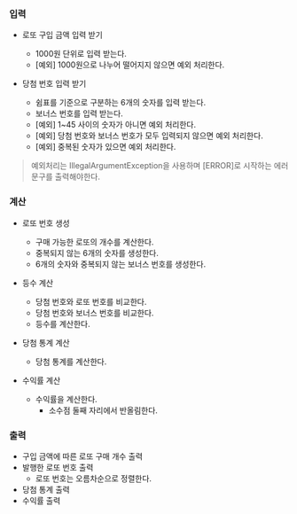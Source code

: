 ### 입력
- 로또 구입 금액 입력 받기
  - 1000원 단위로 입력 받는다.
  - [예외] 1000원으로 나누어 떨어지지 않으면 예외 처리한다.

- 당첨 번호 입력 받기
  - 쉼표를 기준으로 구분하는 6개의 숫자를 입력 받는다.
  - 보너스 번호를 입력 받는다.
  - [예외] 1~45 사이의 숫자가 아니면 예외 처리한다.
  - [예외] 당첨 번호와 보너스 번호가 모두 입력되지 않으면 예외 처리한다.
  - [예외] 중복된 숫자가 있으면 예외 처리한다.

> 예외처리는 IllegalArgumentException을 사용하며 [ERROR]로 시작하는 에러 문구를 출력해야한다.

### 계산
- 로또 번호 생성
  - 구매 가능한 로또의 개수를 계산한다.
  - 중복되지 않는 6개의 숫자를 생성한다.
  - 6개의 숫자와 중복되지 않는 보너스 번호를 생성한다.

- 등수 계산
  - 당첨 번호와 로또 번호를 비교한다.
  - 당첨 번호와 보너스 번호를 비교한다.
  - 등수를 계산한다.

- 당첨 통계 계산
  - 당첨 통계를 계산한다.

- 수익률 계산
  - 수익률을 계산한다.
    - 소수점 둘째 자리에서 반올림한다.


### 출력
- 구입 금액에 따른 로또 구매 개수 출력
- 발행한 로또 번호 출력
  - 로또 번호는 오름차순으로 정렬한다.
- 당첨 통계 출력
- 수익률 출력